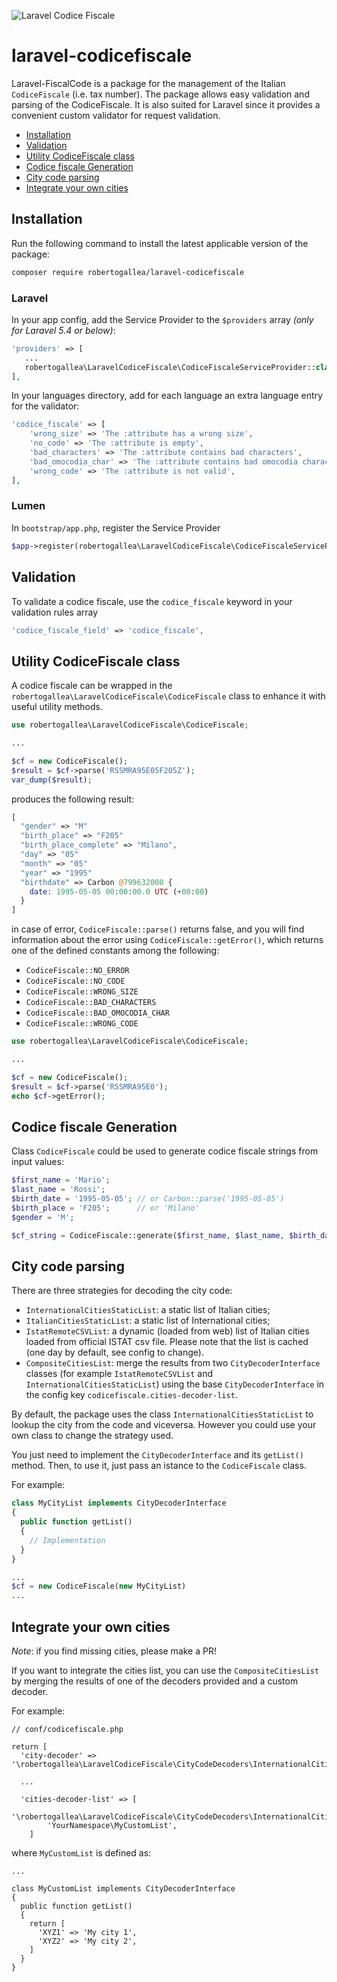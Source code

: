 ![Laravel Codice Fiscale](https://banners.beyondco.de/Laravel%20Codice%20Fiscale.png?theme=light&packageManager=composer+require&packageName=robertogallea%2Flaravel-codicefiscale&pattern=charlieBrown&style=style_1&description=This+is+why+it%27s+awesome&md=1&showWatermark=0&fontSize=100px&images=identification&widths=200&heights=auto)

# laravel-codicefiscale

Laravel-FiscalCode is a package for the management of the Italian <code>CodiceFiscale</code> (i.e. tax number). 
The package allows easy validation and parsing of the CodiceFiscale. It is also suited for Laravel since it provides a 
convenient custom validator for request validation.

- [Installation](#installation)
- [Validation](#validation)
- [Utility CodiceFiscale class](#utility-codicefiscale-class)
- [Codice fiscale Generation](#codice-fiscale-generation)
- [City code parsing](#city-code-parsing)
- [Integrate your own cities](#integrate-your-own-cities)



## Installation

Run the following command to install the latest applicable version of the package:

```bash
composer require robertogallea/laravel-codicefiscale
```

### Laravel

In your app config, add the Service Provider to the `$providers` array *(only for Laravel 5.4 or below)*:

 ```php
'providers' => [
    ...
    robertogallea\LaravelCodiceFiscale\CodiceFiscaleServiceProvider::class,
],
```

In your languages directory, add for each language an extra language entry for the validator:

```php
'codice_fiscale' => [
    'wrong_size' => 'The :attribute has a wrong size',
    'no_code' => 'The :attribute is empty',
    'bad_characters' => 'The :attribute contains bad characters',
    'bad_omocodia_char' => 'The :attribute contains bad omocodia characters',
    'wrong_code' => 'The :attribute is not valid',
],
```

### Lumen

In `bootstrap/app.php`, register the Service Provider

```php
$app->register(robertogallea\LaravelCodiceFiscale\CodiceFiscaleServiceProvider::class);
```

## Validation

To validate a codice fiscale, use the `codice_fiscale` keyword in your validation rules array

```php
'codice_fiscale_field' => 'codice_fiscale',
```

## Utility CodiceFiscale class

A codice fiscale can be wrapped in the `robertogallea\LaravelCodiceFiscale\CodiceFiscale` class to enhance it with 
useful utility methods. 

```php
use robertogallea\LaravelCodiceFiscale\CodiceFiscale;

...

$cf = new CodiceFiscale();
$result = $cf->parse('RSSMRA95E05F205Z');
var_dump($result);
```

produces the following result:

```php
[
  "gender" => "M"
  "birth_place" => "F205"
  "birth_place_complete" => "Milano",
  "day" => "05"
  "month" => "05"
  "year" => "1995"
  "birthdate" => Carbon @799632000 {
    date: 1995-05-05 00:00:00.0 UTC (+00:00)
  }
]
```


in case of error, `CodiceFiscale::parse()` returns false, and you will find information about the error using 
`CodiceFiscale::getError()`, which returns one of the defined constants among the following:

- `CodiceFiscale::NO_ERROR`
- `CodiceFiscale::NO_CODE`
- `CodiceFiscale::WRONG_SIZE`
- `CodiceFiscale::BAD_CHARACTERS`
- `CodiceFiscale::BAD_OMOCODIA_CHAR`
- `CodiceFiscale::WRONG_CODE`

```php 
use robertogallea\LaravelCodiceFiscale\CodiceFiscale;

...

$cf = new CodiceFiscale();
$result = $cf->parse('RSSMRA95E0');
echo $cf->getError();
```

## Codice fiscale Generation
Class <code>CodiceFiscale</code> could be used to generate codice fiscale strings from input values:
```php
$first_name = 'Mario';
$last_name = 'Rossi';
$birth_date = '1995-05-05'; // or Carbon::parse('1995-05-05')
$birth_place = 'F205';      // or 'Milano'
$gender = 'M';

$cf_string = CodiceFiscale::generate($first_name, $last_name, $birth_date, $birth_place, $gender);
```

## City code parsing
There are three strategies for decoding the city code:

- `InternationalCitiesStaticList`: a static list of Italian cities;
- `ItalianCitiesStaticList`: a static list of International cities;
- `IstatRemoteCSVList`: a dynamic (loaded from web) list of Italian cities loaded from official ISTAT csv file. 
  Please note that the list is cached (one day by default, see config to change).
- `CompositeCitiesList`: merge the results from two `CityDecoderInterface` classes (for example `IstatRemoteCSVList` and
  `InternationalCitiesStaticList`) using the base `CityDecoderInterface` in the config key 
  `codicefiscale.cities-decoder-list`.
  
By default, the package uses the class `InternationalCitiesStaticList` to lookup the city from the code and viceversa.
However you could use your own class to change the strategy used.  

You just need to implement the `CityDecoderInterface` and its `getList()` method.
Then, to use it, just pass an istance to the `CodiceFiscale` class.  

For example:
```php
class MyCityList implements CityDecoderInterface
{
  public function getList()
  {
    // Implementation
  }
}
```

```php
...
$cf = new CodiceFiscale(new MyCityList)
...
```

## Integrate your own cities

_Note_: if you find missing cities, please make a PR!

If you want to integrate the cities list, you can use the `CompositeCitiesList` by merging the results of one of the 
decoders provided and a custom decoder.

For example:

```
// conf/codicefiscale.php

return [
  'city-decoder' => '\robertogallea\LaravelCodiceFiscale\CityCodeDecoders\InternationalCitiesStaticList',

  ...
  
  'cities-decoder-list' => [
        '\robertogallea\LaravelCodiceFiscale\CityCodeDecoders\InternationalCitiesStaticList',
        'YourNamespace\MyCustomList',
    ]
```

where `MyCustomList` is defined as:

```
...

class MyCustomList implements CityDecoderInterface
{
  public function getList()
  {
    return [
      'XYZ1' => 'My city 1',
      'XYZ2' => 'My city 2',
    ]
  }
}
```
  
